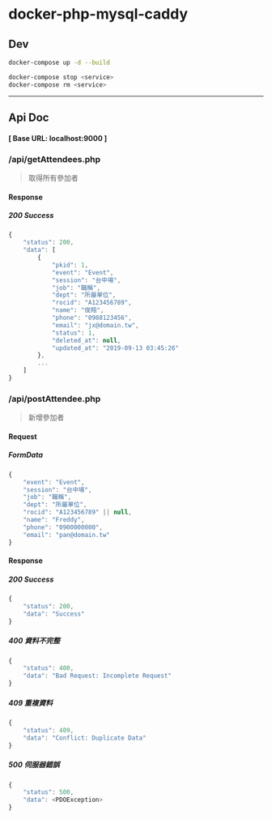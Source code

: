 # docker-php-mysql-caddy

## Dev
```bash
docker-compose up -d --build 
```

```bash
docker-compose stop <service> 
docker-compose rm <service> 
```

---

## Api Doc
#### [ Base URL: localhost:9000 ]

### /api/getAttendees.php
> 取得所有參加者

#### Response
##### 200 Success
```js
{
    "status": 200,
    "data": [
        {
            "pkid": 1,
            "event": "Event",
            "session": "台中場",
            "job": "職稱",
            "dept": "所屬單位",
            "rocid": "A123456789",
            "name": "俊翔",
            "phone": "0988123456",
            "email": "jx@domain.tw",
            "status": 1,
            "deleted_at": null,
            "updated_at": "2019-09-13 03:45:26"
        },
        ...
    ]
}
```

### /api/postAttendee.php
> 新增參加者
#### Request
##### FormData
```js
{
    "event": "Event",
    "session": "台中場",
    "job": "職稱",
    "dept": "所屬單位",
    "rocid": "A123456789" || null,
    "name": "Freddy",
    "phone": "0900000000",
    "email": "pan@domain.tw"
}
```
#### Response
##### 200 Success
```js
{
    "status": 200,
    "data": "Success"
}
```
##### 400 資料不完整
```js
{
    "status": 400,
    "data": "Bad Request: Incomplete Request"
}
```
##### 409 重複資料
```js
{
    "status": 409,
    "data": "Conflict: Duplicate Data"
}
```
##### 500 伺服器錯誤
```js
{
    "status": 500,
    "data": <PDOException>
}
```

